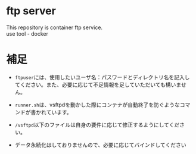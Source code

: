 # ftp server
This repository is container ftp service.  
use tool - docker

# 補足
- `ftpuser`には、使用したいユーザ名：パスワードとディレクトリ名を記入してください。また、必要に応じて不足情報を足していただいても構いません。

- `runner.sh`は、vsftpdを動かした際にコンテナが自動終了を防ぐようなコマンドが書かれています。

- `/vsftpd`以下のファイルは自身の要件に応じて修正するようにしてください。

- データ永続化はしておりませんので、必要に応じてバインドしてください
